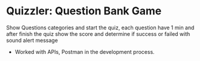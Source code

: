 # Quizzler: Question Bank Game 
Show Questions categories and start the quiz, each question have 1 min and after finish the quiz show the score and determine if success or failed with sound alert message

- Worked with APIs, Postman in the development process.
